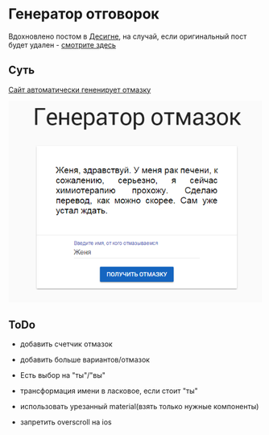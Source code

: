 # Генератор отговорок

Вдохновлено постом в [Десигне](https://vk.com/wall-51016572_486907), на случай, если оригинальный пост будет удален - [смотрите здесь](./imgs/README.md)

## Суть

[Сайт автоматически гененирует отмазку](https://lgg.github.io/excuse-generator/)

![ScreenShot](./screenshot.png)


## ToDo

* добавить счетчик отмазок
* добавить больше вариантов/отмазок
* Есть выбор на "ты"/"вы"
* трансформация имени в ласковое, если стоит "ты"

* использовать урезанный material(взять только нужные компоненты)
* запретить overscroll на ios